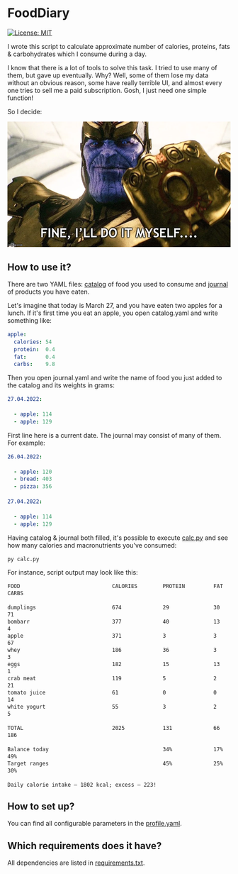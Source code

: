# FoodDiary

[![License: MIT](https://img.shields.io/badge/License-MIT-yellow.svg)](https://opensource.org/licenses/MIT)

I wrote this script to calculate approximate number of calories, proteins, fats & carbohydrates which I consume during a day. 

I know that there is a lot of tools to solve this task. I tried to use many of them, but gave up eventually. Why? Well, some of them lose my data without an obvious reason, some have really terrible UI, and almost every one tries to sell me a paid subscription. Gosh, I just need one simple function!

So I decide:

![Fine, I'll do it myself](tanos.png)

## How to use it? 

There are two YAML files: [catalog](catalog.yaml) of food you used to consume and [journal](journal.yaml) of products you have eaten.

Let's imagine that today is March 27, and you have eaten two apples for a lunch. If it's first time you eat an apple, you open catalog.yaml and write something like:  

```yaml
apple: 
  calories: 54
  protein:  0.4
  fat:      0.4
  carbs:    9.8
```

Then you open journal.yaml and write the name of food you just added to the catalog and its weights in grams:

```yaml
27.04.2022:

  - apple: 114
  - apple: 129
```

First line here is a current date. The journal may consist of many of them. For example:

```yaml
26.04.2022:
  
  - apple: 120  
  - bread: 403
  - pizza: 356

27.04.2022:

  - apple: 114
  - apple: 129
```

Having catalog & journal both filled, it's possible to execute [calc.py](calc.py) and see how many calories and macronutrients you've consumed:

```
py calc.py
```

For instance, script output may look like this:

```
FOOD                             CALORIES        PROTEIN         FAT             CARBS          

dumplings                        674             29              30              71             
bombarr                          377             40              13              4              
apple                            371             3               3               67             
whey                             186             36              3               3              
eggs                             182             15              13              1              
crab meat                        119             5               2               21             
tomato juice                     61              0               0               14             
white yogurt                     55              3               2               5              

TOTAL                            2025            131             66              186            

Balance today                                    34%             17%             49%            
Target ranges                                    45%             25%             30%            

Daily calorie intake — 1802 kcal; excess — 223!
```

## How to set up?

You can find all configurable parameters in the [profile.yaml](profile.yaml).  

## Which requirements does it have?

All dependencies are listed in [requirements.txt](requirements.txt).